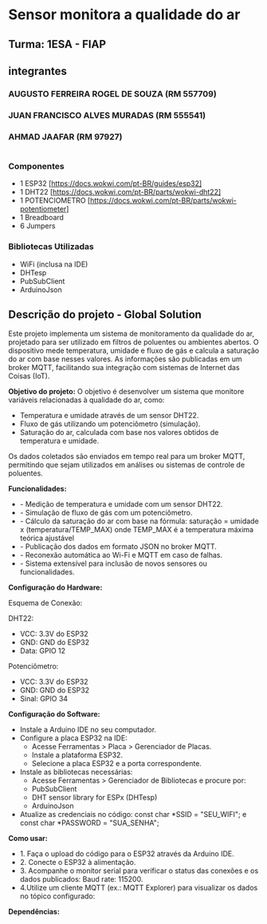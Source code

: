 # Sensor monitora a qualidade do ar
## Turma: 1ESA - FIAP

## integrantes
### AUGUSTO FERREIRA ROGEL DE SOUZA (RM 557709)
### JUAN FRANCISCO ALVES MURADAS (RM 555541)
### AHMAD JAAFAR (RM 97927)
#
### Componentes 
- 1 ESP32 [https://docs.wokwi.com/pt-BR/guides/esp32]
- 1 DHT22 [https://docs.wokwi.com/pt-BR/parts/wokwi-dht22]
- 1 POTENCIOMETRO [https://docs.wokwi.com/pt-BR/parts/wokwi-potentiometer]
- 1 Breadboard
- 6 Jumpers
### Bibliotecas Utilizadas
- WiFi (inclusa na IDE)
- DHTesp
- PubSubClient
- ArduinoJson


## Descrição do projeto - Global Solution
<p>Este projeto implementa um sistema de monitoramento da qualidade do ar, projetado para ser utilizado em filtros de poluentes ou ambientes abertos. O dispositivo mede temperatura, umidade e fluxo de gás e calcula a saturação do ar com base nesses valores. As informações são publicadas em um broker MQTT, facilitando sua integração com sistemas de Internet das Coisas (IoT).</p>

<p><b>Objetivo do projeto:</b> O objetivo é desenvolver um sistema que monitore variáveis relacionadas à qualidade do ar, como:</p>
<ul>
  <li>Temperatura e umidade através de um sensor DHT22.</li>
  <li>Fluxo de gás utilizando um potenciômetro (simulação).</li>
  <li>Saturação do ar, calculada com base nos valores obtidos de temperatura e umidade.</li>
</ul>
Os dados coletados são enviados em tempo real para um broker MQTT, permitindo que sejam utilizados em análises ou sistemas de controle de poluentes.

<p><b>Funcionalidades:</b></p>
<ul>
  <li>- Medição de temperatura e umidade com um sensor DHT22.</li>
  <li>- Simulação de fluxo de gás com um potenciômetro.</li>
  <li>- Cálculo da saturação do ar com base na fórmula: saturação = umidade x (temperatura/TEMP_MAX) onde TEMP_MAX é a temperatura máxima teórica ajustável</li>
  <li>- Publicação dos dados em formato JSON no broker MQTT.</li>
  <li>- Reconexão automática ao Wi-Fi e MQTT em caso de falhas.</li>
  <li>- Sistema extensível para inclusão de novos sensores ou funcionalidades.</li>
</ul>


<p><b>Configuração do Hardware:</b></p>
<p>Esquema de Conexão:</p>
DHT22:
<ul>
  <li>VCC: 3.3V do ESP32</li>
  <li>GND: GND do ESP32</li>
  <li> Data: GPIO 12</li>
</ul>
Potenciômetro:
<ul>
  <li>VCC: 3.3V do ESP32</li>
  <li>GND: GND do ESP32</li>
  <li>Sinal: GPIO 34</li>
</ul>

<p><b>Configuração do Software:</b></p>
<ul>
  <li> Instale a Arduino IDE no seu computador.</li>
  <li> Configure a placa ESP32 na IDE: 
    <ul>
      <li>Acesse Ferramentas > Placa > Gerenciador de Placas.</li>
      <li>Instale a plataforma ESP32.</li>
      <li>Selecione a placa ESP32 e a porta correspondente.</li>
    </ul>
  </li>
  <li> Instale as bibliotecas necessárias: 
    <ul>
      <li>Acesse Ferramentas > Gerenciador de Bibliotecas e procure por:</li>
      <li>PubSubClient</li>
      <li>DHT sensor library for ESPx (DHTesp)</li>
      <li>ArduinoJson</li>
    </ul>
  </li>
  <li> Atualize as credenciais no código: const char *SSID = "SEU_WIFI"; e const char *PASSWORD = "SUA_SENHA";</li>
</ul>

<p><b>Como usar:</b></p>
<ul>  
  <li>1. Faça o upload do código para o ESP32 através da Arduino IDE.</li>
  <li>2. Conecte o ESP32 à alimentação.</li>
  <li>3. Acompanhe o monitor serial para verificar o status das conexões e os dados publicados: Baud rate: 115200.</li>
  <li>4.Utilize um cliente MQTT (ex.: MQTT Explorer) para visualizar os dados no tópico configurado:</li>
</ul>

<p><b>Dependências:</b> </p>

